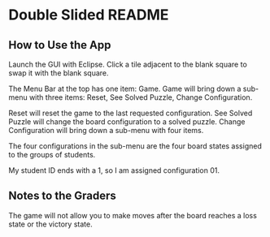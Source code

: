 # Double Slided README

## How to Use the App

Launch the GUI with Eclipse. 
Click a tile adjacent to the blank square to swap it with the blank square.

The Menu Bar at the top has one item: Game.
Game will bring down a sub-menu with three items: Reset, See Solved Puzzle, Change Configuration.

Reset will reset the game to the last requested configuration.
See Solved Puzzle will change the board configuration to a solved puzzle.
Change Configuration will bring down a sub-menu with four items.

The four configurations in the sub-menu are the four board states assigned to the groups of students.

My student ID ends with a 1, so I am assigned configuration 01.

## Notes to the Graders

The game will not allow you to make moves after the board reaches a loss state or the victory state.